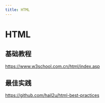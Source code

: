 ```yaml
---
title: HTML
---
```


# HTML

## 基础教程

https://www.w3school.com.cn/html/index.asp

## 最佳实践

https://github.com/hail2u/html-best-practices
